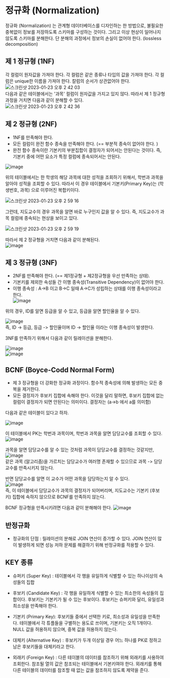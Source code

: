 # 정규화 (Normalization)  

정규화 (Normalization) 는 관계형 데이터베이스를 디자인하는 한 방법으로, 불필요한 중복없이 정보를 저장하도록 스키마를 구성하는 것이다. 
그리고 이상 현상이 일어나지 않도록 스키마를 분해한다. 단 분해의 과정에서 정보의 손실이 없어야 한다. (lossless decomposition) 
  

## 제 1 정규형 (1NF) 

각 컬럼이 원자값을 가져야 한다. 
각 컬럼은 같은 종류나 타입의 값을 가져야 한다. 
각 컬럼은 unique한 이름을 가져야 한다. 
칼럼의 순서가 상관없어야 한다.
![스크린샷 2023-01-23 오후 2 42 03](https://user-images.githubusercontent.com/41604678/213973392-b4389585-817f-44fd-9fe5-d0eda3f4bd79.png)  
다음과 같은 테이블에서는 '과목' 컬럼이 원자값을 가지고 있지 않다. 따라서 제 1 정규형 과정을 거치면 다음과 같이 분해할 수 있다.   
![스크린샷 2023-01-23 오후 2 42 36](https://user-images.githubusercontent.com/41604678/213973408-be5a38ed-ffaf-4993-9df8-a8371fe4d1ed.png)

## 제 2 정규형 (2NF)

* 1NF를 만족해야 한다. 
* 모든 컬럼이 완전 함수 종속을 만족해야 한다. (== 부분적 종속이 없어야 한다. )
* 완전 함수 종속이란 기본키의 부분집합이 결정자가 되어서는 안된다는 것이다. 즉, 기본키 중에 어떤 요소가 특정 컬럼에 종속되어서는 안된다.

![image](https://user-images.githubusercontent.com/41604678/213974691-1042b503-49e2-4de3-9869-6f8b09160426.png)

위의 테이블에서는 한 학생의 해당 과목에 대한 성적을 조회하기 위해서, 학번과 과목을 알아야 성적을 조회할 수 있다. 따라서 이 경우 테이블에서 기본키(Primary Key)는 (학생번호, 과목) 으로 이루어진 복합키이다. 

![스크린샷 2023-01-23 오후 2 59 16](https://user-images.githubusercontent.com/41604678/213974775-e267b719-b979-4e7c-ab9a-0dc32562341c.png)

그런데, 지도교수의 경우 과목을 알면 바로 누구인지 값을 알 수 있다. 즉, 지도교수가 과목 컬럼에 종속되는 현상을 보이고 있다. 

![스크린샷 2023-01-23 오후 2 59 19](https://user-images.githubusercontent.com/41604678/213974770-8c42d5ee-b005-4c71-a0bd-44589a582ac6.png)

따라서 제 2 정규형을 거치면 다음과 같이 분해된다.  
![image](https://user-images.githubusercontent.com/41604678/213974875-ecc235bb-f0a0-45db-83c5-db4db26d5ede.png)
  

## 제 3 정규형 (3NF)

* 2NF를 만족해야 한다. (== 제1정규형 + 제2정규형을 우선 만족하는 상태). 
* 기본키를 제외한 속성들 간 이행 종속성(Transitive Dependency)이 없어야 한다. 
* 이행 종속성 : A→B 이고 B→C 일때 A→C가 성립하는 상태를 이행 종속성이라고 한다.  
![image](https://user-images.githubusercontent.com/41604678/213977960-ac4e5239-4cbd-4977-a9a9-0a32e553cf7b.png)   

위의 경우, ID를 알면 등급을 알 수 있고, 등급을 알면 할인율을 알 수 있다.  

![image](https://user-images.githubusercontent.com/41604678/213978058-bf53b09d-8421-4971-8034-59f83c826cf7.png)  
즉, ID -> 등급, 등급 -> 할인율이며 ID -> 할인율 이라는 이행 종속성이 발생한다. 

3NF를 만족하기 위해서 다음과 같이 릴레이션을 분해한다.  

![image](https://user-images.githubusercontent.com/41604678/213978161-053b2573-d610-45fb-b2a4-e7536637d1d2.png)  
![image](https://user-images.githubusercontent.com/41604678/213978172-cab5b98d-cf8c-4892-850d-6e51f4c39ed4.png)  


## BCNF (Boyce-Codd Normal Form)

* 제 3 정규형을 더 강화한 정규화 과정이다. 함수적 종속성에 의해 발생하는 모든 중복을 제거한다.  
* 모든 결정자가 후보키 집합에 속해야 한다. 이것을 달리 말하면, 후보키 집합에 없는 컬럼이 결정자가 되면 안된다는 의미이다. 결정자는 (a→b 에서 a를 의미함)  

다음과 같은 테이블이 있다고 하자.  

![image](https://user-images.githubusercontent.com/41604678/213978308-5e8ae204-6846-4fd8-a613-ecc399a03774.png)   

이 테이블에서 PK는 학번과 과목이며, 학번과 과목을 알면 담당교수를 조회할 수 있다.  
![image](https://user-images.githubusercontent.com/41604678/213978592-10241b8d-b644-40d3-83df-78ab4f3ba90b.png)   

과목을 알면 담당교수를 알 수 있는 것처럼 과목이 담당교수를 결정하는 것같지만,  
![image](https://user-images.githubusercontent.com/41604678/213978650-2e2337ea-3440-48ee-ab76-0e42d9f32089.png)  
같은 과목 (알고리즘)을 가르치는 담당교수가 여러명 존재할 수 있으므로 과목 -> 담당교수를 만족시키지 않는다.  

반면 담당교수를 알면 이 교수가 어떤 과목을 담당하는지 알 수 있다.  
![image](https://user-images.githubusercontent.com/41604678/213978716-ded52423-d8df-4e7a-9d2f-21c9b1eb12cf.png)  
즉, 이 테이블에서 담당교수가 과목의 결정자가 되어버리며, 지도교수는 기본키 (후보키) 집합에 속하지 않으므로 BCNF를 만족하지 않는다.

BCNF 정규형을 만족시키려면 다음과 같이 분해해야 한다. 
![image](https://user-images.githubusercontent.com/41604678/213978795-8db39219-d279-4d8b-a50a-5dcbf8da023e.png)  

## 반정규화 

* 정규화의 단점 : 릴레이션의 분해로 JOIN 연산이 증가할 수 있다. JOIN 연산이 많이 발생하게 되면 성능 저하 문제를 해결하기 위해 반정규화를 적용할 수 있다.

## KEY 종류 

* 슈퍼키 (Super Key) : 테이블에서 각 행을 유일하게 식별할 수 있는 하나이상의 속성들의 집합  

* 후보키 (Candidate Key) : 각 행을 유일하게 식별할 수 있는 최소한의 속성들의 집합이다. 후보키는 기본키가 될 수 있는 후보이다. 후보키는 슈퍼키와 달리, 유일성과 최소성을 만족해야 한다.   

* 기본키 (Primary Key): 후보키들 중에서 선택한 키로, 최소성과 유일성을 만족한다. 테이블에서 각 튜플들을 구별하는 용도로 쓰이며, 기본키는 오직 1개이다. NULL 값을 허용하지 않으며, 중복 값을 허용하지 않는다.   

* 대체키 (Alternative Key) : 후보키가 두개 이상일 경우 어느 하나를 PK로 정하고 남은 후보키들을 대체키라고 한다.   

* 외래키 (Foreign Key) : 다른 테이블의 데이터를 참조하기 위해 외래키를 사용하여 조회한다. 참조될 열의 값은 참조되는 테이블에서 기본키여야 한다. 외래키를 통해 다른 테이블의 데이터를 참조할 때 없는 값을 참조하지 않도록 제약을 준다.  
